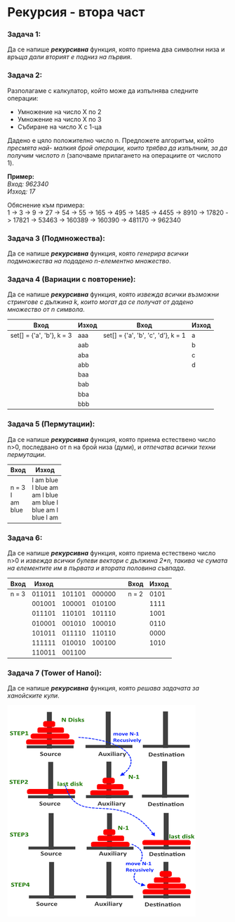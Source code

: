 # Рекурсия - втора част

### Задача 1:
Да се напише ***рекурсивна*** функция, която приема два символни низа и *връща дали вторият е подниз на първия*.  

### Задача 2:
Разполагаме с калкулатор, който може да изпълнява следните операции:

- Умножение на число X по 2
- Умножение на число X по 3
- Събиране на число X с 1-ца

Дадено е цяло положително число n. Предложете алгоритъм, който *пресмята най- малкия брой операции, които трябва да изпълним, за да получим числото n* (започваме прилагането на операциите от числото 1).  

**Пример:**  
*Вход: 962340  
Изход: 17*  

Обяснение към примера:  
1 -> 3 -> 9 -> 27 -> 54 -> 55 -> 165 -> 495 -> 1485 -> 4455 -> 8910 -> 17820 -> 17821 -> 53463 -> 160389 -> 160390 -> 481170 -> 962340  

### Задача 3 (Подмножества):
Да се напише ***рекурсивна*** функция, която *генерира всички подмножества на подадено n-елементно множество*.  

### Задача 4 (Вариации с повторение):
Да се напише ***рекурсивна*** функция, която *извежда всички възможни стрингове с дължина k, които могат да се получат от дадено множество от n символа*.  

|Вход|Изход|Вход|Изход|
|--|--|--|--|
|set[] = {'a', 'b'}, k = 3|aaa|set[] = {'a', 'b', 'c', 'd'}, k = 1|a|
||aab||b|
||aba||c|
||abb||d|
||baa|
||bab|
||bba|
||bbb|  

### Задача 5 (Пермутации):
Да се напише ***рекурсивна*** функция, която приема естествено число n>0, последвано от n на брой низа (думи), и *отпечатва всички техни пермутации*.  

|Вход|Изход|
|--|--|
|n = 3 <div> I <div> am <div> blue|I am blue <div> I blue am <div> am I blue <div> am blue I <div> blue am I <div> blue I am|

### Задача 6:
Да се напише ***рекурсивна*** функция, която приема естествено число n>0 и *извежда всички булеви вектори с дължина 2\*n, такива че сумата на елементите им в първата и втората половина съвпада*.  

|Вход|Изход||||Вход|Изход|
|--|--|--|--|--|--|--|
|n = 3|011011|101101|000000||n = 2|0101|
||001001|100001|010100|||1111|
||011101|110101|101110|||1001|
||010001|001010|100010|||0110|
||101011|011110|110110|||0000|
||111111|010010|100100|||1010|
||110011|001100|||

### Задача 7 (Tower of Hanoi):
Да се напише ***рекурсивна*** функция, която *решава задачата за ханойските кули*.  

![alt_text](https://github.com/MariaGrozdeva/Introduction_to_programming_FMI/blob/main/C++/Sem_13/images/Tower-Of-Hanoi.png)
